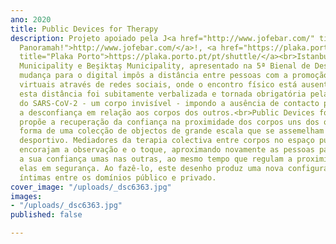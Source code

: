 ```yaml
---
ano: 2020
title: Public Devices for Therapy
description: Projeto apoiado pela J<a href="http://www.jofebar.com/" title="Jofebar,
  Panoramah!">http://www.jofebar.com/</a>!, <a href="https://plaka.porto.pt/pt/shuttle/"
  title="Plaka Porto">https://plaka.porto.pt/pt/shuttle/</a><br>Istanbul Metropolitan
  Municipality e Beşiktaş Municipality, apresentado na 5ª Bienal de Design de Istambul.<br>A
  mudança para o digital impôs a distância entre pessoas com a promoção de experiências
  virtuais através de redes sociais, onde o encontro físico está ausente. Em 2020,
  esta distância foi subitamente verbalizada e tornada obrigatória pela rápida transmissão
  do SARS-CoV-2 - um corpo invisível - impondo a ausência de contacto pessoal e instigando
  a desconfiança em relação aos corpos dos outros.<br>Public Devices for Therapy,
  propõe a recuperação da confiança na proximidade dos corpos uns dos outros sob a
  forma de uma colecção de objectos de grande escala que se assemelham a equipamento
  desportivo. Mediadores da terapia colectiva entre corpos no espaço público, os dispositivos
  encorajam a observação e o toque, aproximando novamente as pessoas para reconstruir
  a sua confiança umas nas outras, ao mesmo tempo que regulam a proximidade entre
  elas em segurança. Ao fazê-lo, este desenho produz uma nova configuração de esferas
  íntimas entre os domínios público e privado.
cover_image: "/uploads/_dsc6363.jpg"
images:
- "/uploads/_dsc6363.jpg"
published: false

---
```

